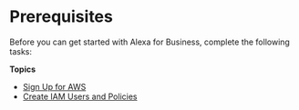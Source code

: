 # Prerequisites<a name="setting-up"></a>

Before you can get started with Alexa for Business, complete the following tasks:

**Topics**
+ [Sign Up for AWS](console_signup.md)
+ [Create IAM Users and Policies](create-IAM.md)